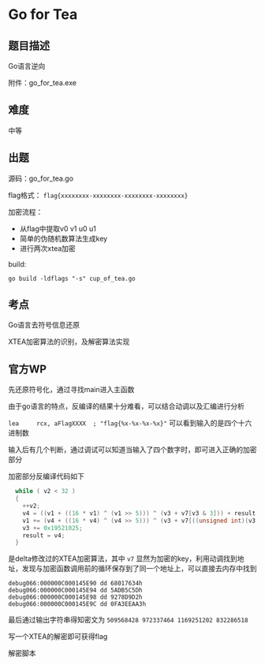 

# Go for Tea

## 题目描述

Go语言逆向

附件：go_for_tea.exe

## 难度

中等

## 出题

源码：go_for_tea.go

flag格式： `flag{xxxxxxxx-xxxxxxxx-xxxxxxxx-xxxxxxxx}`

加密流程：

- 从flag中提取v0 v1 u0 u1
- 简单的伪随机数算法生成key
- 进行两次xtea加密

build:

`go build -ldflags "-s" cup_of_tea.go`

## 考点

Go语言去符号信息还原

XTEA加密算法的识别，及解密算法实现

## 官方WP

先还原符号化，通过寻找main进入主函数

由于go语言的特点，反编译的结果十分难看，可以结合动调以及汇编进行分析

`lea     rcx, aFlagXXXX  ; "flag{%x-%x-%x-%x}"` 可以看到输入的是四个十六进制数

输入后有几个判断，通过调试可以知道当输入了四个数字时，即可进入正确的加密部分

加密部分反编译代码如下

```c
  while ( v2 < 32 )
  {
    ++v2;
    v4 = ((v1 + ((16 * v1) ^ (v1 >> 5))) ^ (v3 + v7[v3 & 3])) + result;
    v1 += (v4 + ((16 * v4) ^ (v4 >> 5))) ^ (v3 + v7[((unsigned int)(v3 + 0x19521025) >> 11) & 3] + 0x19521025);
    v3 += 0x19521025;
    result = v4;
  }
```

是delta修改过的XTEA加密算法，其中 `v7` 显然为加密的key，利用动调找到地址，发现与加密函数调用前的循环保存到了同一个地址上，可以直接去内存中找到

```
debug066:000000C000145E90 dd 68017634h
debug066:000000C000145E94 dd 5ADB5C5Dh
debug066:000000C000145E98 dd 9278D9D2h
debug066:000000C000145E9C dd 0FA3EEAA3h
```

最后通过输出字符串得知密文为 `509568428 972337464 1169251202 832286518`

写一个XTEA的解密即可获得flag

解密脚本
